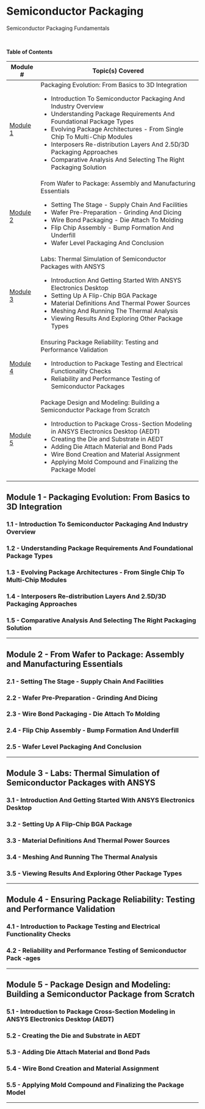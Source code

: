 # Semiconductor Packaging
Semiconductor Packaging Fundamentals

<br/>

**Table of Contents**

 | Module # | Topic(s) Covered |
 |---|---|
 |[Module 1](#module-1---packaging-evolution-from-basics-to-3d-integration) | Packaging Evolution: From Basics to 3D Integration <br> <ul> <li>Introduction To Semiconductor Packaging And Industry Overview</li> <li>Understanding Package Requirements And Foundational Package Types</li> <li>Evolving Package Architectures - From Single Chip To Multi-Chip Modules</li> <li>Interposers Re-distribution Layers And 2.5D/3D Packaging Approaches</li> <li>Comparative Analysis And Selecting The Right Packaging Solution</li> </ul> |
 |[Module 2](#module-2---from-wafer-to-package-assembly-and-manufacturing-essentials) | From Wafer to Package: Assembly and Manufacturing Essentials <br> <ul> <li>Setting The Stage - Supply Chain And Facilities</li> <li>Wafer Pre-Preparation - Grinding And Dicing</li><li>Wire Bond Packaging - Die Attach To Molding</li> <li>Flip Chip Assembly - Bump Formation And Underfill</li> <li>Wafer Level Packaging And Conclusion</li> </ul> |
 |[Module 3](#module-3---labs-thermal-simulation-of-semiconductor-packages-with-ansys) | Labs: Thermal Simulation of Semiconductor Packages with ANSYS <br> <ul> <li>Introduction And Getting Started With ANSYS Electronics Desktop</li> <li>Setting Up A Flip-Chip BGA Package</li> <li>Material Definitions And Thermal Power Sources</li> <li>Meshing And Running The Thermal Analysis</li> <li>Viewing Results And Exploring Other Package Types</li> </ul> |
 |[Module 4](#module-4---ensuring-package-reliability-testing-and-performance-validation) | Ensuring Package Reliability: Testing and Performance Validation <br> <ul> <li>Introduction to Package Testing and Electrical Functionality Checks</li> <li>Reliability and Performance Testing of Semiconductor Packages</li> </ul> |
 |[Module 5](#module-5---package-design-and-modeling-building-a-semiconductor-package-from-scratch) | Package Design and Modeling: Building a Semiconductor Package from Scratch <br> <ul> <li>Introduction to Package Cross-Section Modeling in ANSYS Electronics Desktop (AEDT)</li> <li>Creating the Die and Substrate in AEDT</li> <li>Adding Die Attach Material and Bond Pads</li> <li>Wire Bond Creation and Material Assignment</li> <li>Applying Mold Compound and Finalizing the Package Model</li> </ul> |


## Module 1 - Packaging Evolution: From Basics to 3D Integration
### 1.1 - Introduction To Semiconductor Packaging And Industry Overview
### 1.2 - Understanding Package Requirements And Foundational Package Types
### 1.3 - Evolving Package Architectures - From Single Chip To Multi-Chip Modules
### 1.4 - Interposers Re-distribution Layers And 2.5D/3D Packaging Approaches
### 1.5 - Comparative Analysis And Selecting The Right Packaging Solution

_________________________________________________________________________________________________________  

## Module 2 - From Wafer to Package: Assembly and Manufacturing Essentials
### 2.1 - Setting The Stage - Supply Chain And Facilities
### 2.2 - Wafer Pre-Preparation - Grinding And Dicing
### 2.3 - Wire Bond Packaging - Die Attach To Molding
### 2.4 - Flip Chip Assembly - Bump Formation And Underfill
### 2.5 - Wafer Level Packaging And Conclusion

_________________________________________________________________________________________________________  

## Module 3 - Labs: Thermal Simulation of Semiconductor Packages with ANSYS
### 3.1 - Introduction And Getting Started With ANSYS Electronics Desktop
### 3.2 - Setting Up A Flip-Chip BGA Package
### 3.3 - Material Definitions And Thermal Power Sources
### 3.4 - Meshing And Running The Thermal Analysis
### 3.5 - Viewing Results And Exploring Other Package Types
_________________________________________________________________________________________________________  

## Module 4 - Ensuring Package Reliability: Testing and Performance Validation
### 4.1 - Introduction to Package Testing and Electrical Functionality Checks
### 4.2 - Reliability and Performance Testing of Semiconductor Pack -ages

_________________________________________________________________________________________________________  

## Module 5 - Package Design and Modeling: Building a Semiconductor Package from Scratch
### 5.1 - Introduction to Package Cross-Section Modeling in ANSYS Electronics Desktop (AEDT)
### 5.2 - Creating the Die and Substrate in AEDT
### 5.3 - Adding Die Attach Material and Bond Pads
### 5.4 - Wire Bond Creation and Material Assignment
### 5.5 - Applying Mold Compound and Finalizing the Package Model

_________________________________________________________________________________________________________  